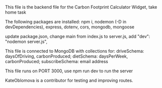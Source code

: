 This file is the backend file for the Carbon Footprint Calculator Widget, take home task

The following packages are installed:
npm i,
nodemon (-D in devDependencies),
express,
dotenv,
cors,
mongodb,
mongoose

update package.json,
change main from index.js to server.js,
add "dev": "nodemon server.js",

This file is connected to MongoDB with collections for:
driveSchema: daysOfDriving, carbonProduced;
dietSchema: daysPerWeek, carbonProduced;
subscribeSchema: email address

This file runs on PORT 3000,
use npm run dev to run the server

KateOblomova is a contributor for testing and improving routes.
